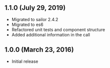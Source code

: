 ## 1.1.0 (July 29, 2019)

* Migrated to sailor 2.4.2
* Migrated to es6
* Refactored unit tests and component structure
* Added additional information in the call

## 1.0.0 (March 23, 2016)

* Initial release
